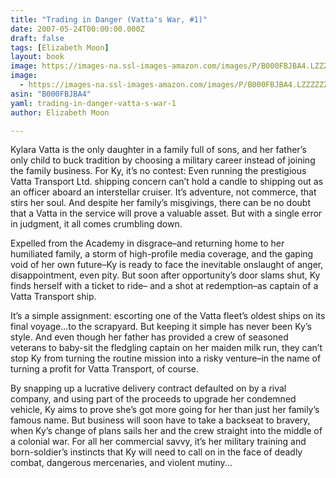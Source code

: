 ```yaml
---
title: "Trading in Danger (Vatta's War, #1)"
date: 2007-05-24T00:00:00.000Z
draft: false
tags: [Elizabeth Moon]
layout: book
image: https://images-na.ssl-images-amazon.com/images/P/B000FBJBA4.LZZZZZZZ.jpg
image: 
  - https://images-na.ssl-images-amazon.com/images/P/B000FBJBA4.LZZZZZZZ.jpg
asin: "B000FBJBA4"
yaml: trading-in-danger-vatta-s-war-1
author: Elizabeth Moon

---
```


Kylara Vatta is the only daughter in a family full of sons, and her father’s only child to buck tradition by choosing a military career instead of joining the family business. For Ky, it’s no contest: Even running the prestigious Vatta Transport Ltd. shipping concern can’t hold a candle to shipping out as an officer aboard an interstellar cruiser. It’s adventure, not commerce, that stirs her soul. And despite her family’s misgivings, there can be no doubt that a Vatta in the service will prove a valuable asset. But with a single error in judgment, it all comes crumbling down.  
  
Expelled from the Academy in disgrace–and returning home to her humiliated family, a storm of high-profile media coverage, and the gaping void of her own future–Ky is ready to face the inevitable onslaught of anger, disappointment, even pity. But soon after opportunity’s door slams shut, Ky finds herself with a ticket to ride– and a shot at redemption–as captain of a Vatta Transport ship.  
  
It’s a simple assignment: escorting one of the Vatta fleet’s oldest ships on its final voyage...to the scrapyard. But keeping it simple has never been Ky’s style. And even though her father has provided a crew of seasoned veterans to baby-sit the fledgling captain on her maiden milk run, they can’t stop Ky from turning the routine mission into a risky venture–in the name of turning a profit for Vatta Transport, of course.  
  
By snapping up a lucrative delivery contract defaulted on by a rival company, and using part of the proceeds to upgrade her condemned vehicle, Ky aims to prove she’s got more going for her than just her family’s famous name. But business will soon have to take a backseat to bravery, when Ky’s change of plans sails her and the crew straight into the middle of a colonial war. For all her commercial savvy, it’s her military training and born-soldier’s instincts that Ky will need to call on in the face of deadly combat, dangerous mercenaries, and violent mutiny...